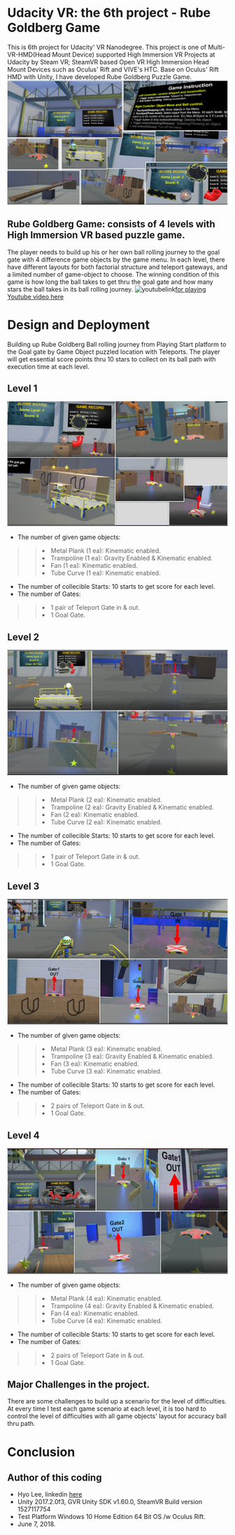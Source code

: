 # Udacity VR: the 6th project - Rube Goldberg Game
This is 6th project for Udacity' VR Nanodegree. This project is one of Multi-VR-HMD(Head Mount Device) supported High Immersion VR Projects at Udacity by Steam VR; SteamVR based Open VR High Immersion Head Mount Devices such as Oculus' Rift and VIVE's HTC. Base on Oculus' Rift HMD with Unity, I have developed Rube Goldberg Puzzle Game.
![screenshot](https://github.com/himax25/RubeGoldbergGameVR-HMD-/blob/master/Game%20Screenshot1.PNG)

## Rube Goldberg Game: consists of 4 levels with High Immersion VR based puzzle game.
The player needs to build up his or her own ball rolling journey to the goal gate with 4 difference game objects by the game menu. In each level, there have different layouts for both factorial structure and teleport gateways, and a limited number of game-object to choose. The winning condition of this game is how long the ball takes to get thru the goal gate and how many stars the ball takes in its ball rolling journey.
![youtubelink](https://github.com/himax25/RubeGoldbergGameVR-HMD-/blob/master/PNG)[for playing Youtube video here](https://youtu.be/R6i4eu5UBbI)

# Design and Deployment
Building up Rube Goldberg Ball rolling journey from Playing Start platform to the Goal gate by Game Object puzzled location with Teleports. The player will get essential score points thru 10 stars to collect on its ball path with execution time at each level.

## Level 1
![screenshot](https://github.com/himax25/RubeGoldbergGameVR-HMD-/blob/master/Level%201%20Screenshot.PNG)
* The number of given game objects: 
>> <li>Metal Plank (1 ea): Kinematic enabled. </li> 
>> <li>Trampoline (1 ea): Gravity Enabled & Kinematic enabled. </li>
>> <li>Fan (1 ea): Kinematic enabled. </li> 
>> <li>Tube Curve (1 ea): Kinematic enabled. </li> 
* The number of collecible Starts: 10 starts to get score for each level.
* The number of Gates:
>> <li> 1 pair of Teleport Gate in & out. </li>
>> <li> 1 Goal Gate. </li> 

## Level 2
![screenshot](https://github.com/himax25/RubeGoldbergGameVR-HMD-/blob/master/Level%202%20Screenshot.PNG)
* The number of given game objects: 
>> <li>Metal Plank (2 ea): Kinematic enabled. </li> 
>> <li>Trampoline (2 ea): Gravity Enabled & Kinematic enabled. </li>
>> <li>Fan (2 ea): Kinematic enabled. </li> 
>> <li>Tube Curve (2 ea): Kinematic enabled. </li> 
* The number of collecible Starts: 10 starts to get score for each level.
* The number of Gates:
>> <li> 1 pair of Teleport Gate in & out. </li>
>> <li> 1 Goal Gate. </li> 

## Level 3
![screenshot](https://github.com/himax25/RubeGoldbergGameVR-HMD-/blob/master/Level%203%20Screenshot.PNG)
* The number of given game objects: 
>> <li>Metal Plank (3 ea): Kinematic enabled. </li> 
>> <li>Trampoline (3 ea): Gravity Enabled & Kinematic enabled. </li>
>> <li>Fan (3 ea): Kinematic enabled. </li> 
>> <li>Tube Curve (3 ea): Kinematic enabled. </li> 
* The number of collecible Starts: 10 starts to get score for each level.
* The number of Gates:
>> <li> 2 pairs of Teleport Gate in & out. </li>
>> <li> 1 Goal Gate. </li> 

## Level 4
![screenshot](https://github.com/himax25/RubeGoldbergGameVR-HMD-/blob/master/Level%204%20Screenshot.PNG)
* The number of given game objects: 
>> <li>Metal Plank (4 ea): Kinematic enabled. </li> 
>> <li>Trampoline (4 ea): Gravity Enabled & Kinematic enabled. </li>
>> <li>Fan (4 ea): Kinematic enabled. </li> 
>> <li>Tube Curve (4 ea): Kinematic enabled. </li> 
* The number of collecible Starts: 10 starts to get score for each level.
* The number of Gates:
>> <li> 2 pairs of Teleport Gate in & out. </li>
>> <li> 1 Goal Gate. </li> 

## Major Challenges in the project.
There are some challenges to build up a scenario for the level of difficulties.
At every time I test each game scenario at each level, it is too hard to control the level of difficulties with all game objects' layout for accuracy ball thru path. 

# Conclusion


## **Author of this coding**
* Hyo Lee, linkedin [here](https://www.linkedin.com/in/hyo-max-lee-61241b13/)
* Unity 2017.2.0f3, GVR Unity SDK v1.60.0, SteamVR Build version 1527117754
* Test Platform Windows 10 Home Edition 64 Bit OS /w Oculus Rift.
* June 7, 2018.

